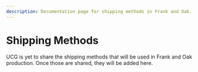 ```yaml
---
description: Documentation page for shipping methods in Frank and Oak.
---
```


# Shipping Methods

UCG is yet to share the shipping methods that will be used in Frank and Oak production. Once those are shared, they will be added here.
